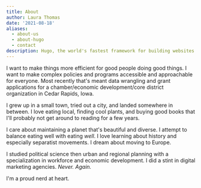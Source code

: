 ```yaml
---
title: About
author: Laura Thomas
date: '2021-08-18'
aliases:
  - about-us
  - about-hugo
  - contact
description: Hugo, the world's fastest framework for building websites
---
```


I want to make things more efficient for good people doing good things. I want to make complex policies and programs accessible and approachable for everyone. Most recently that's meant data wrangling and grant applications for a chamber/economic development/core district organization in Cedar Rapids, Iowa.

I grew up in a small town, tried out a city, and landed somewhere in between. I love eating local, finding cool plants, and buying good books that I'll probably not get around to reading for a few years.

I care about maintaining a planet that's beautiful and diverse. I attempt to balance eating well with eating _well_. I love learning about history and especially separatist movements. I dream about moving to Europe.

I studied political science then urban and regional planning with a specialization in workforce and economic development. I did a stint in digital marketing agencies. _Never. Again._

I'm a proud nerd at heart.